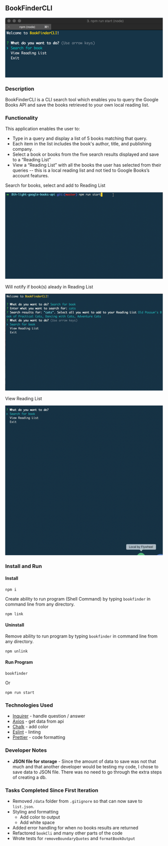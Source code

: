 ## BookFinderCLI

![intial screen for BookFinderCLI](readme-img/bookfinder-main.png)

### Description

BookFinderCLI is a CLI search tool which enables you to query the Google Books API and save the books retrieved to your own local reading list.

### Functionality

This application enables the user to:

- Type in a query and display a list of 5 books matching that query.
- Each item in the list includes the book's author, title, and publishing company.
- Select a book or books from the five search results displayed and save to a “Reading List”
- View a “Reading List” with all the books the user has selected from their queries -- this is a local reading list and not tied to Google Books’s account features.

Search for books, select and add to Reading List

![Search for books and add to Reading List](readme-img/bookfinder-search-for-book.gif)

Will notify if book(s) aleady in Reading List

![Will notify if book(s) aleady in Reading List](readme-img/bookfinder-already-on-reading-list.gif)

View Reading List

![View Reading List](readme-img/bookfinder-view-reading-list.gif)

### Install and Run

#### Install

```
npm i
```

Create ability to run program (Shell Command) by typing `bookfinder` in command line from any directory.

```
npm link
```

#### Uninstall

Remove ability to run program by typing `bookfinder` in command line from any directory.

```
npm unlink
```

#### Run Program

```
bookfinder
```

Or

```
npm run start
```

### Technologies Used

- [Inquirer](https://www.npmjs.com/package/inquirer) - handle question / answer
- [Axios](https://www.npmjs.com/package/axios) - get data from api
- [Chalk](https://www.npmjs.com/package/chalk) - add color
- [Eslint](https://eslint.org/) - linting
- [Prettier](https://prettier.io/) - code formatting

### Developer Notes

- **JSON file for storage** - Since the amount of data to save was not that much and that another developer would be testing my code, I chose to save data to JSON file. There was no need to go through the extra steps of creating a db.

### Tasks Completed Since First Iteration

- Removed `/data` folder from `.gitignore` so that can now save to `list.json`.
- Styling and formatting
  - Add color to output
  - Add white space
- Added error handling for when no books results are returned
- Refactored `bookCli` and many other parts of the code
- Wrote tests for `removeBoundaryQuotes` and `formatBookOutput`
